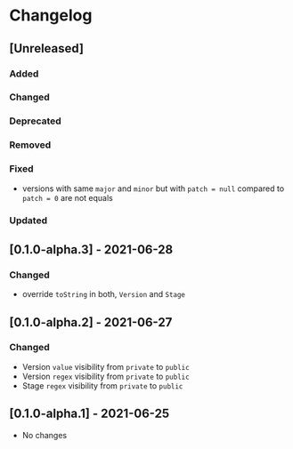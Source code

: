 # Changelog

## [Unreleased]

### Added

### Changed

### Deprecated

### Removed

### Fixed
- versions with same `major` and `minor` but with `patch = null` compared to `patch = 0` are not 
  equals

### Updated


## [0.1.0-alpha.3] - 2021-06-28

### Changed
- override `toString` in both, `Version` and `Stage`

## [0.1.0-alpha.2] - 2021-06-27

### Changed
- Version `value` visibility from `private` to `public`
- Version `regex` visibility from `private` to `public`
- Stage `regex` visibility from `private` to `public`

## [0.1.0-alpha.1] - 2021-06-25
- No changes
